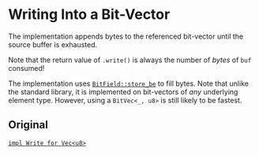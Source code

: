 # Writing Into a Bit-Vector

The implementation appends bytes to the referenced bit-vector until the source
buffer is exhausted.

Note that the return value of `.write()` is always the number of *bytes* of
`buf` consumed!

The implementation uses [`BitField::store_be`] to fill bytes. Note that unlike
the standard library, it is implemented on bit-vectors of *any* underlying
element type. However, using a `BitVec<_, u8>` is still likely to be fastest.

## Original

[`impl Write for Vec<u8>`][orig]

[orig]: https://doc.rust-lang.org/std/vec/struct.Vec.html#impl-Write
[`BitField::store_be`]: crate::field::BitField::store_be
